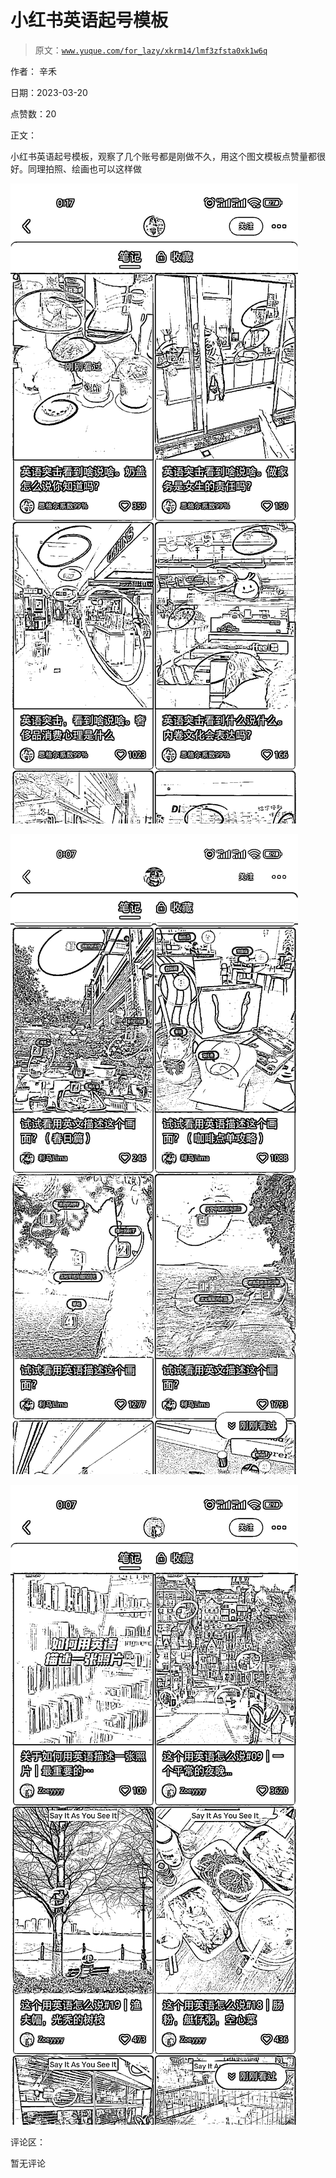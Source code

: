 # 小红书英语起号模板

> 原文：[`www.yuque.com/for_lazy/xkrm14/lmf3zfsta0xk1w6q`](https://www.yuque.com/for_lazy/xkrm14/lmf3zfsta0xk1w6q)

作者： 辛禾

日期：2023-03-20

点赞数：20

正文：

小红书英语起号模板，观察了几个账号都是刚做不久，用这个图文模板点赞量都很好。同理拍照、绘画也可以这样做

![](img/1d7eb6a36b89d08a13ac7b8b9a130b0f.png)  

![](img/cfbc2a4dc89cf327578545670021bb2f.png)  

![](img/8b18defeca8a53eea879bf899a3fc07c.png)  

评论区：

暂无评论

